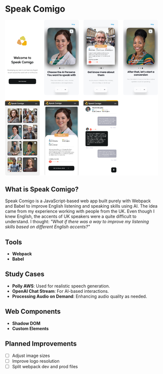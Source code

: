 # Speak Comigo

<a href="https://www.figma.com/design/JydOxmkYaOWDorwQvw2WmR/Speak-comigo?node-id=208-304&t=adXJDHxMDXJNslF9-1" target="_blank">
  <img src="./github_template_readme.png" alt="Figma Design"/>
</a>

## What is Speak Comigo?

Speak Comigo is a JavaScript-based web app built purely with Webpack and Babel to improve English listening and speaking skills using AI. 
The idea came from my experience working with people from the UK. Even though I knew English, the accents of UK speakers were a quite difficult to understand. 
I thought: _"What if there was a way to improve my listening skills based on different English accents?"_

## Tools

- **Webpack**
- **Babel**

## Study Cases

- **Polly AWS**: Used for realistic speech generation.
- **OpenAI Chat Stream**: For AI-based interactions.
- **Processing Audio on Demand**: Enhancing audio quality as needed.

## Web Components

- **Shadow DOM**
- **Custom Elements**

## Planned Improvements

- [ ] Adjust image sizes
- [ ] Improve logo resolution
- [ ] Split webpack dev and prod files
